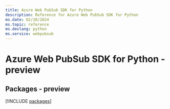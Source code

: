 ```yaml
---
title: Azure Web PubSub SDK for Python
description: Reference for Azure Web PubSub SDK for Python
ms.date: 02/20/2024
ms.topic: reference
ms.devlang: python
ms.service: webpubsub
---
```

# Azure Web PubSub SDK for Python - preview
## Packages - preview
[!INCLUDE [packages](web-pubsub-index.md)]